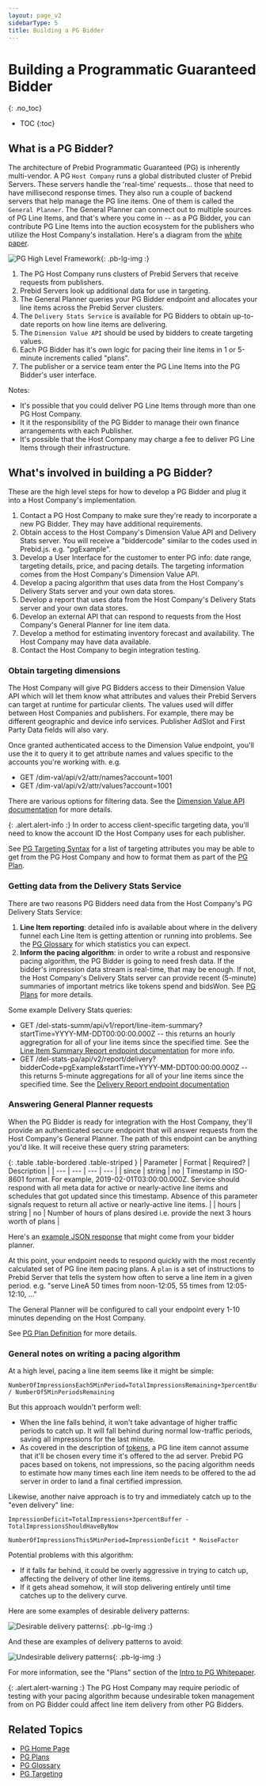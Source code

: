 ```yaml
---
layout: page_v2
sidebarType: 5
title: Building a PG Bidder
---
```


# Building a Programmatic Guaranteed Bidder
{: .no_toc}

* TOC
{:toc}

## What is a PG Bidder?

The architecture of Prebid Programmatic Guaranteed (PG) is inherently multi-vendor. A PG `Host Company` runs a global distributed cluster of Prebid Servers. These servers handle the 'real-time' requests... those that need to have millisecond response times. They also run a couple of backend servers that help manage the PG line items. One of them 
is called the `General Planner`. The General Planner can connect out to multiple sources of PG Line Items, and that's where you come in -- as a PG Bidder, you can contribute PG Line Items into the auction ecosystem for the publishers who utilize the Host Company's installation.
Here's a diagram from the [white paper](https://files.prebid.org/pg/Prebid_Programmatic_Guaranteed_White_Paper.pdf).

![PG High Level Framework](/assets/images/prebid-server/pg/pg-arch-2.png){: .pb-lg-img :}

1. The PG Host Company runs clusters of Prebid Servers that receive requests from publishers.
2. Prebid Servers look up additional data for use in targeting.
3. The General Planner queries your PG Bidder endpoint and allocates your line items across the Prebid Server clusters.
4. The `Delivery Stats Service` is available for PG Bidders to obtain up-to-date reports on how line items are delivering.
5. The `Dimension Value API` should be used by bidders to create targeting values.
6. Each PG Bidder has it's own logic for pacing their line items in 1 or 5-minute increments called "plans".
7. The publisher or a service team enter the PG Line Items into the PG Bidder's user interface.

Notes:
- It's possible that you could deliver PG Line Items through more than one PG Host Company.
- It it the responsibility of the PG Bidder to manage their own finance arrangements with each Publisher.
- It's possible that the Host Company may charge a fee to deliver PG Line Items through their infrastructure.

## What's involved in building a PG Bidder?

These are the high level steps for how to develop a PG Bidder and plug it into a Host Company's implementation.

1. Contact a PG Host Company to make sure they're ready to incorporate a new PG Bidder. They may have additional requirements.
1. Obtain access to the Host Company's Dimension Value API and Delivery Stats server. You will receive a "biddercode" similar to the codes used in Prebid.js. e.g. "pgExample".
1. Develop a User Interface for the customer to enter PG info: date range, targeting details, price, and pacing details. The targeting information comes from the Host Company's Dimension Value API.
1. Develop a pacing algorithm that uses data from the Host Company's Delivery Stats server and your own data stores.
1. Develop a report that uses data from the Host Company's Delivery Stats server and your own data stores.
1. Develop an external API that can respond to requests from the Host Company's General Planner for line item data.
1. Develop a method for estimating inventory forecast and availability. The Host Company may have data available.
1. Contact the Host Company to begin integration testing.

### Obtain targeting dimensions

The Host Company will give PG Bidders access to their Dimension Value API which will let them know what attributes and values their Prebid Servers can target at runtime for particular clients.
The values used will differ between Host Companies and publishers. For example, there may be different geographic and device info services. Publisher AdSlot and First Party Data fields will also vary.

Once granted authenticated access to the Dimension Value endpoint, you'll use the it to query it to get attribute names and values specific to the accounts you're working with. e.g.

- GET /dim-val/api/v2/attr/names?account=1001
- GET /dim-val/api/v2/attr/values?account=1001

There are various options for filtering data. See the [Dimension Value API documentation](https://github.com/prebid/pg-dim-val-api/blob/main/docs/server_endpoints.md) for more details.

{: .alert.alert-info :}
In order to access client-specific targeting data, you'll need to know the account ID the Host Company uses for each publisher.

See [PG Targeting Syntax](/prebid-server/features/pg/pbs-pg-targeting.html) for a list of targeting attributes you may be able
to get from the PG Host Company and how to format them as part of the [PG Plan](/prebid-server/features/pg/pbs-pg-plan.html).

### Getting data from the Delivery Stats Service

There are two reasons PG Bidders need data from the Host Company's PG Delivery Stats Service:

1. **Line Item reporting**: detailed info is available about where in the delivery funnel each Line Item is getting attention or running into problems. See the [PG Glossary](/prebid-server/features/pg/pbs-pg-glossary.html#metrics) for which statistics you can expect.
1. **Inform the pacing algorithm**: in order to write a robust and responsive pacing algorithm, the PG Bidder is going to need fresh data. If the bidder's impression data stream is real-time, that may be enough. If not, the Host Company's Delivery Stats server can provide recent (5-minute) summaries of important metrics like tokens spend and bidsWon. See [PG Plans](/prebid-server/features/pg/pbs-pg-plan.html) for more details.

Some example Delivery Stats queries:

- GET /del-stats-summ/api/v1/report/line-item-summary?startTime=YYYY-MM-DDT00:00:00.000Z -- this returns an hourly aggregration for all of your line items since the specified time. See the [Line Item Summary Report endpoint documentation](https://github.com/prebid/pg-del-stats/blob/main/docs/line_item_summary_endpoint.md) for more info.
- GET /del-stats-pa/api/v2/report/delivery?bidderCode=pgExample&startTime=YYYY-MM-DDT00:00:00.000Z -- this returns 5-minute aggregations for all of your line items since the specified time. See the [Delivery Report endpoint documentation](https://github.com/prebid/pg-del-stats/blob/main/docs/delivery_report_endpoints.md)


### Answering General Planner requests

When the PG Bidder is ready for integration with the Host Company, they'll provide an authenticated secure endpoint that will answer requests from the Host Company's General Planner.
The path of this endpoint can be anything you'd like. It will receive these query string parameters:

{: .table .table-bordered .table-striped }
| Parameter | Format | Required? | Description |
| --- | --- | --- | --- |
| since | string | no |  Timestamp in ISO-8601 format. For example, 2019-02-01T03:00:00.000Z. Service should respond with all meta data for active or nearly-active line items and schedules that got updated since this timestamp. Absence of this parameter signals request to return all active or nearly-active line items. |
| hours | string | no |  Number of hours of plans desired i.e. provide the next 3 hours worth of plans |

Here's an [example JSON response](https://github.com/prebid/pg-general-planner/blob/main/docs/samples/pa_rsp.json) that might come from your bidder planner.

At this point, your endpoint needs to respond quickly with the most recently calculated set of PG line item pacing plans. A `plan` is a set
of instructions to Prebid Server that tells the system how often to serve
a line item in a given period. e.g. "serve LineA 50 times from noon-12:05, 55 times from 12:05-12:10, ..."

The General Planner will be configured to call your endpoint every 1-10 minutes depending on the Host Company.

See [PG Plan Definition](/prebid-server/features/pg/pbs-pg-plan.html) for more details.

### General notes on writing a pacing algorithm

At a high level, pacing a line item seems like it might be simple:

```
NumberOfImpressionsEach5MinPeriod=TotalImpressionsRemaining+3percentBuffer / NumberOf5MinPeriodsRemaining
```

But this approach wouldn't perform well:
- When the line falls behind, it won't take advantage of higher traffic periods to catch up. It will fall behind during normal low-traffic periods, saving all impressions for the last minute.
- As covered in the description of [tokens](/prebid-server/features/pg/pbs-pg-plan.html#tokens), a PG line item cannot assume that it'll be chosen every time it's offered to the ad server. Prebid PG paces based on tokens, not impressions, so the pacing algorithm needs to estimate how many times each line item needs to be offered to the ad server in order to land a final certified impression.

Likewise, another naive approach is to try and immediately catch up to the "even delivery" line:
```
ImpressionDeficit=TotalImpressions+3percentBuffer - TotalImpressionsShouldHaveByNow

NumberOfImpressionsThis5MinPeriod=ImpressionDeficit * NoiseFactor
```

Potential problems with this algorithm:
- If it falls far behind, it could be overly aggressive in trying to catch up, affecting the delivery of other line items.
- If it gets ahead somehow, it will stop delivering entirely until time catches up to the delivery curve.

Here are some examples of desirable delivery patterns:

![Desirable delivery patterns](/assets/images/prebid-server/pg/pg-good-delivery.png){: .pb-lg-img :}

And these are examples of delivery patterns to avoid:

![Undesirable delivery patterns](/assets/images/prebid-server/pg/pg-bad-delivery.png){: .pb-lg-img :}

For more information, see the "Plans" section of the [Intro to PG Whitepaper](https://files.prebid.org/pg/Prebid_Programmatic_Guaranteed_White_Paper.pdf).

{: .alert.alert-warning :}
The PG Host Company may require periodic of testing with your pacing algorithm because undesirable
token management from on PG Bidder could affect line item delivery from other PG Bidders.

## Related Topics

- [PG Home Page](/prebid-server/features/pg/pbs-pg-idx.html)
- [PG Plans](/prebid-server/features/pg/pbs-pg-plan.html)
- [PG Glossary](/prebid-server/features/pg/pbs-pg-glossary.html)
- [PG Targeting](/prebid-server/features/pg/pbs-pg-targeting.html)
